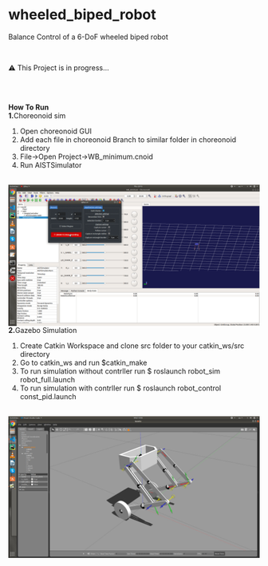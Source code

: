 # wheeled_biped_robot
Balance Control of a 6-DoF wheeled biped robot

<br>
<p>&#9888 This Project is in progress...</p><br>
<br>

<b>How To Run</b><br>
<b>1.</b>Choreonoid sim<br>
<ol>
  <li>Open choreonoid GUI</li>
  <li>Add each file in choreonoid Branch to similar folder in choreonoid directory</li>
  <li> File->Open Project->WB_minimum.cnoid </li>
  <li> Run AISTSimulator </li>
</ol>
<br>
<img src="https://github.com/Kassra-sinaei/wheeled_biped_robot/blob/choreonoid_sim/WB_test%232.gif" align="center"/> 
<br>
<b>2.</b>Gazebo Simulation<br>
<ol>
  <li>Create Catkin Workspace and clone src folder to your catkin_ws/src directory</li>
  <li> Go to catkin_ws and run $catkin_make</li>
  <li> To run simulation without contrller run $ roslaunch robot_sim robot_full.launch </li>
  <li> To run simulation with contrller run $ roslaunch robot_control const_pid.launch </li>
</ol>
<br>
<img src="wheeled_biped_gazebo.png" align="center"/>
